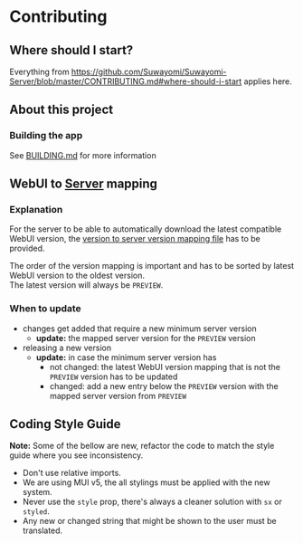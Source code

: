 # Contributing
## Where should I start?
Everything from https://github.com/Suwayomi/Suwayomi-Server/blob/master/CONTRIBUTING.md#where-should-i-start applies here.

## About this project

### Building the app
See [BUILDING.md](./BUILDING.md) for more information

## WebUI to [Server](https://github.com/Suwayomi/Suwayomi-Server) mapping
### Explanation
For the server to be able to automatically download the latest compatible WebUI version, the [version to server version mapping file](versionToServerVersionMapping.json) has to be provided.<br/>

The order of the version mapping is important and has to be sorted by latest WebUI version to the oldest version.<br/>
The latest version will always be `PREVIEW`.

### When to update
- changes get added that require a new minimum server version
    - **update:** the mapped server version for the `PREVIEW` version
- releasing a new version
    - **update:** in case the minimum server version has
        - not changed: the latest WebUI version mapping that is not the `PREVIEW` version has to be updated
        - changed: add a new entry below the `PREVIEW` version with the mapped server version from `PREVIEW`

## Coding Style Guide
**Note:** Some of the bellow are new, refactor the code to match the style guide where you see inconsistency.
- Don't use relative imports.
- We are using MUI v5, the all stylings must be applied with the new system. 
- Never use the `style` prop, there's always a cleaner solution with `sx` or `styled`.
- Any new or changed string that might be shown to the user must be translated.
